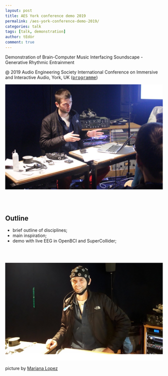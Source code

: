 ```yaml
---
layout: post
title: AES York conference demo 2019
permalink: /aes-york-conference-demo-2019/
categories: talk
tags: [talk, demonstration]
author: tEdör
comment: true
---
```


Demonstration of Brain-Computer Music Interfacing Soundscape - Generative Rhythmic Entrainment

@ 2019 Audio Engineering Society International Conference on Immersive and Interactive Audio, York, UK ([<kbd>programme</kbd>](http://www.aes.org/conferences/2019/immersive/program.cfm))

![](../assets/images/2019-03-27-aes-york-2019-khofstadter01.jpg)

<br><br>

## Outline

- brief outline of disciplines;
- main inspiration;
- demo with live EEG in OpenBCI and SuperCollider;

<br><br>

![](../assets/images/2019-03-27-aes-york-2019-khofstadter02.jpg)

picture by [Mariana Lopez](https://marianajlopez.com/)
